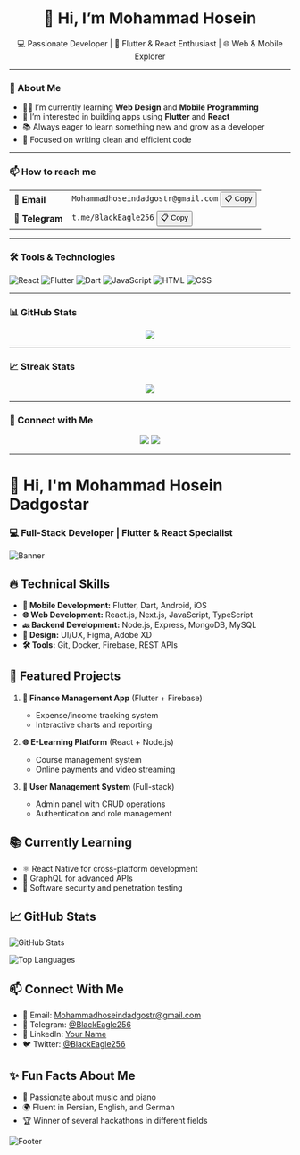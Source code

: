 <h1 align="center">👋 Hi, I’m Mohammad Hosein</h1>

<p align="center">
  💻 Passionate Developer | 📱 Flutter & React Enthusiast | 🌐 Web & Mobile Explorer
</p>

---

### 🚀 About Me

- 👨‍💻 I’m currently learning **Web Design** and **Mobile Programming**  
- 🔭 I’m interested in building apps using **Flutter** and **React**  
- 📚 Always eager to learn something new and grow as a developer  
- 🎯 Focused on writing clean and efficient code  

---

### 📫 How to reach me

<table>
  <tr>
    <td><strong>📧 Email</strong></td>
    <td>
      <code id="email">Mohammadhoseindadgostr@gmail.com</code>
      <button onclick="copyToClipboard('email')">📋 Copy</button>
    </td>
  </tr>
  <tr>
    <td><strong>📨 Telegram</strong></td>
    <td>
      <code id="telegram">t.me/BlackEagle256</code>
      <button onclick="copyToClipboard('telegram')">📋 Copy</button>
    </td>
  </tr>
</table>

---

### 🛠️ Tools & Technologies

![React](https://img.shields.io/badge/-React-61DAFB?logo=react&logoColor=000)
![Flutter](https://img.shields.io/badge/-Flutter-02569B?logo=flutter&logoColor=white)
![Dart](https://img.shields.io/badge/-Dart-0175C2?logo=dart&logoColor=white)
![JavaScript](https://img.shields.io/badge/-JavaScript-F7DF1E?logo=javascript&logoColor=000)
![HTML](https://img.shields.io/badge/-HTML5-E34F26?logo=html5&logoColor=white)
![CSS](https://img.shields.io/badge/-CSS3-1572B6?logo=css3&logoColor=white)

---

### 📊 GitHub Stats

<p align="center">
  <img src="https://github-readme-stats.vercel.app/api?username=BlackEagle256&show_icons=true&theme=tokyonight" />
</p>

---

### 📈 Streak Stats

<p align="center">
  <img src="https://github-readme-streak-stats.herokuapp.com?user=BlackEagle256&theme=tokyonight&hide_border=false" />
</p>

---

### 🔗 Connect with Me

<p align="center">
  <a href="https://t.me/BlackEagle256"><img src="https://img.shields.io/badge/-Telegram-2CA5E0?logo=telegram&logoColor=white" /></a>
  <a href="mailto:Mohammadhoseindadgostr@gmail.com"><img src="https://img.shields.io/badge/-Email-D14836?logo=gmail&logoColor=white" /></a>
</p>

---



















# 👋 Hi, I'm Mohammad Hosein Dadgostar

### 💻 Full-Stack Developer | Flutter & React Specialist

![Banner](https://github.com/BlackEagle256/BlackEagle256/assets/your-profile-id/header-image.png)

## 🔥 Technical Skills

- **📱 Mobile Development:** Flutter, Dart, Android, iOS
- **🌐 Web Development:** React.js, Next.js, JavaScript, TypeScript
- **🔙 Backend Development:** Node.js, Express, MongoDB, MySQL
- **🎨 Design:** UI/UX, Figma, Adobe XD
- **🛠 Tools:** Git, Docker, Firebase, REST APIs

## 🚀 Featured Projects

1. **📱 Finance Management App** (Flutter + Firebase)
   - Expense/income tracking system
   - Interactive charts and reporting

2. **🌐 E-Learning Platform** (React + Node.js)
   - Course management system
   - Online payments and video streaming

3. **💼 User Management System** (Full-stack)
   - Admin panel with CRUD operations
   - Authentication and role management

## 📚 Currently Learning

- ⚛️ React Native for cross-platform development
- 🎯 GraphQL for advanced APIs
- 🔐 Software security and penetration testing

## 📈 GitHub Stats

![GitHub Stats](https://github-readme-stats.vercel.app/api?username=BlackEagle256&show_icons=true&theme=radical)

![Top Languages](https://github-readme-stats.vercel.app/api/top-langs/?username=BlackEagle256&layout=compact&theme=dark)

## 📫 Connect With Me

- 📧 Email: [Mohammadhoseindadgostr@gmail.com](mailto:Mohammadhoseindadgostr@gmail.com)
- 📱 Telegram: [@BlackEagle256](https://t.me/BlackEagle256)
- 💼 LinkedIn: [Your Name](https://linkedin.com/in/your-profile)
- 🐦 Twitter: [@BlackEagle256](https://twitter.com/BlackEagle256)

## ✨ Fun Facts About Me

- 🎹 Passionate about music and piano
- 🌍 Fluent in Persian, English, and German
- 🏆 Winner of several hackathons in different fields

![Footer](https://github.com/BlackEagle256/BlackEagle256/assets/your-profile-id/footer-image.png)
